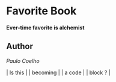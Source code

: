 # Favorite Book
**Ever-time favorite is alchemist**

## Author
_Paulo Coelho_


| Is this  |
| becoming |
| a code   |
| block ?  |
